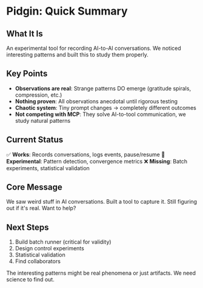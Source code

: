 # Pidgin: Quick Summary

## What It Is
An experimental tool for recording AI-to-AI conversations. We noticed interesting patterns and built this to study them properly.

## Key Points
- **Observations are real**: Strange patterns DO emerge (gratitude spirals, compression, etc.)
- **Nothing proven**: All observations anecdotal until rigorous testing
- **Chaotic system**: Tiny prompt changes → completely different outcomes
- **Not competing with MCP**: They solve AI-to-tool communication, we study natural patterns

## Current Status
✅ **Works**: Records conversations, logs events, pause/resume
🚧 **Experimental**: Pattern detection, convergence metrics
❌ **Missing**: Batch experiments, statistical validation

## Core Message
We saw weird stuff in AI conversations. Built a tool to capture it. Still figuring out if it's real. Want to help?

## Next Steps
1. Build batch runner (critical for validity)
2. Design control experiments
3. Statistical validation
4. Find collaborators

The interesting patterns might be real phenomena or just artifacts. We need science to find out.